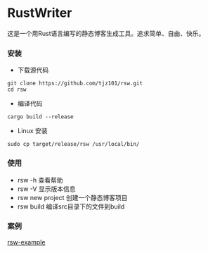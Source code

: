 # RustWriter
这是一个用Rust语言编写的静态博客生成工具。追求简单、自由、快乐。

### 安装
- 下载源代码
```
git clone https://github.com/tjz101/rsw.git
cd rsw
```
- 编译代码
```
cargo build --release
```
- Linux 安装
```
sudo cp target/release/rsw /usr/local/bin/
```

### 使用

- rsw -h 查看帮助
- rsw -V 显示版本信息
- rsw new project 创建一个静态博客项目
- rsw build 编译src目录下的文件到build

### 案例
[rsw-example](https://github.com/tjz101/rsw-example)
